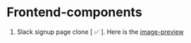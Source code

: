 # Frontend-components

1. Slack signup page clone [ ✅ ]. Here is the [image-preview](https://github.com/techwithmuzzu/front-end-components/blob/main/slack-signup-page/output-img.png?raw=true)
